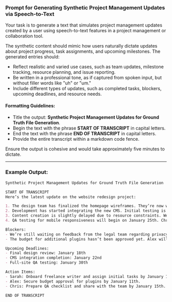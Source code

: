 ### **Prompt for Generating Synthetic Project Management Updates via Speech-to-Text**

Your task is to generate a text that simulates project management updates created by a user using speech-to-text features in a project management or collaboration tool.

The synthetic content should mimic how users naturally dictate updates about project progress, task assignments, and upcoming milestones. The generated entries should:

- Reflect realistic and varied use cases, such as team updates, milestone tracking, resource planning, and issue reporting.
- Be written in a professional tone, as if captured from spoken input, but without filler words like "uh" or "um."
- Include different types of updates, such as completed tasks, blockers, upcoming deadlines, and resource needs.

#### **Formatting Guidelines:**
- Title the output: **Synthetic Project Management Updates for Ground Truth File Generation**.
- Begin the text with the phrase **START OF TRANSCRIPT** in capital letters.
- End the text with the phrase **END OF TRANSCRIPT** in capital letters.
- Provide the entire transcript within a markdown code fence.

Ensure the output is cohesive and would take approximately five minutes to dictate.

---

### Example Output:

```markdown
Synthetic Project Management Updates for Ground Truth File Generation

START OF TRANSCRIPT
Here’s the latest update on the website redesign project:

1. The design team has finalized the homepage wireframes. They’re now working on the product pages and expect to complete them by next Wednesday.
2. Development has started integrating the new CMS. Initial testing is scheduled for January 20th.
3. Content creation is slightly delayed due to resource constraints. We’re bringing in a freelance writer to help with blog posts. Sarah will onboard them by Friday.
4. QA testing for mobile responsiveness will begin on January 25th. Chris will lead this effort and ensure all issues are logged in Jira.

Blockers:
- We’re still waiting on feedback from the legal team regarding privacy policy updates. This is holding up finalizing the footer section of the website.
- The budget for additional plugins hasn’t been approved yet. Alex will follow up with Finance by tomorrow.

Upcoming Deadlines:
- Final design review: January 18th
- CMS integration completion: January 22nd
- Full-site QA testing: January 30th

Action Items:
- Sarah: Onboard freelance writer and assign initial tasks by January 12th.
- Alex: Secure budget approval for plugins by January 11th.
- Chris: Prepare QA checklist and share with the team by January 15th.

END OF TRANSCRIPT
```
 